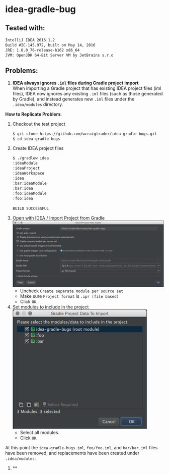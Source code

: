 # idea-gradle-bug

## Tested with:

```
IntelliJ IDEA 2016.1.2
Build #IC-145.972, built on May 14, 2016
JRE: 1.8.0_76-release-b162 x86_64
JVM: OpenJDK 64-Bit Server VM by JetBrains s.r.o
```

## Problems:

1. **IDEA always ignores `.iml` files during Gradle project import**  
  When importing a Gradle project that has existing IDEA project files (iml files),
  IDEA now ignores any existing `.iml` files (such as those generated by Gradle),
  and instead generates new `.iml` files under the `.idea/modules` directory.

  **How to Replicate Problem:**

  1. Checkout the test project
     ```
     $ git clone https://github.com/wcraigtrader/idea-gradle-bugs.git
     $ cd idea-gradle-bugs
     ```
  1. Create IDEA project files
     ```
     $ ./gradlew idea
     :ideaModule
     :ideaProject
     :ideaWorkspace
     :idea
     :bar:ideaModule
     :bar:idea
     :foo:ideaModule
     :foo:idea

     BUILD SUCCESSFUL
     ```
  1. Open with IDEA / Import Project from Gradle
     ![Import Project from Gradle](/screenshots/import-project-from-gradle.png)
     * Uncheck `Create separate module per source set`
     * Make sure `Project format` is `.ipr (file based)`
     * Click `OK`.
  1. Set modules to include in the project
     ![Gradle Project Data to Import](/screenshots/gradle-project-data-to-import.png)
     * Select all modules.
     * Click `OK`.

  At this point the `idea-gradle-bugs.iml`, `foo/foo.iml`, and `bar/bar.iml` files have been removed,
  and replacements have been created under `.idea/modules`.

1. **

